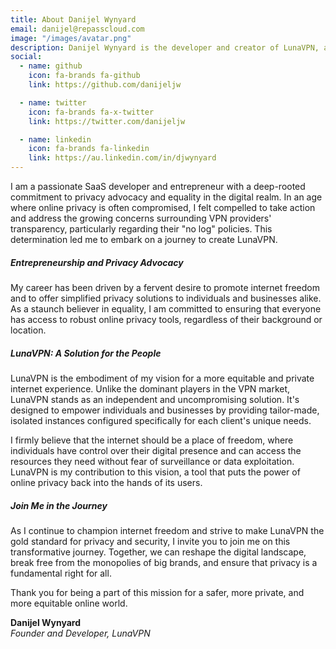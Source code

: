 ```yaml
---
title: About Danijel Wynyard
email: danijel@repasscloud.com
image: "/images/avatar.png"
description: Danijel Wynyard is the developer and creator of LunaVPN, a product of RePass Cloud Pty Ltd. Learn more about Danijel here or follow him on Twitter to keep up with him.
social:
  - name: github
    icon: fa-brands fa-github
    link: https://github.com/danijeljw

  - name: twitter
    icon: fa-brands fa-x-twitter
    link: https://twitter.com/danijeljw

  - name: linkedin
    icon: fa-brands fa-linkedin
    link: https://au.linkedin.com/in/djwynyard
---
```


I am a passionate SaaS developer and entrepreneur with a deep-rooted commitment to privacy advocacy and equality in the digital realm. In an age where online privacy is often compromised, I felt compelled to take action and address the growing concerns surrounding VPN providers' transparency, particularly regarding their "no log" policies. This determination led me to embark on a journey to create LunaVPN.

##### Entrepreneurship and Privacy Advocacy

My career has been driven by a fervent desire to promote internet freedom and to offer simplified privacy solutions to individuals and businesses alike. As a staunch believer in equality, I am committed to ensuring that everyone has access to robust online privacy tools, regardless of their background or location.

##### LunaVPN: A Solution for the People

LunaVPN is the embodiment of my vision for a more equitable and private internet experience. Unlike the dominant players in the VPN market, LunaVPN stands as an independent and uncompromising solution. It's designed to empower individuals and businesses by providing tailor-made, isolated instances configured specifically for each client's unique needs.

I firmly believe that the internet should be a place of freedom, where individuals have control over their digital presence and can access the resources they need without fear of surveillance or data exploitation. LunaVPN is my contribution to this vision, a tool that puts the power of online privacy back into the hands of its users.

##### Join Me in the Journey

As I continue to champion internet freedom and strive to make LunaVPN the gold standard for privacy and security, I invite you to join me on this transformative journey. Together, we can reshape the digital landscape, break free from the monopolies of big brands, and ensure that privacy is a fundamental right for all.

Thank you for being a part of this mission for a safer, more private, and more equitable online world.

**Danijel Wynyard**  
*Founder and Developer, LunaVPN*

